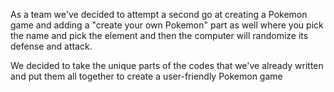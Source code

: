 
<p>As a team we've decided to attempt a second go at creating a Pokemon game
and adding a "create your own Pokemon" part as well where you pick the name
and pick the element and then the computer will randomize its defense
and attack.<P>
  
</P>We decided to take the unique parts of the codes that we've already written and 
put them all together to create a user-friendly Pokemon game 
